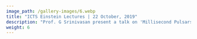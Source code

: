 ```yaml
---
image_path: /gallery-images/6.webp
title: "ICTS Einstein Lectures | 22 October, 2019"
description: "Prof. G Srinivasan present a talk on 'Millisecond Pulsars - The Born-again pulsars' at IIT Madras, conducted and coordinated by Horizon."
weight: 6
---
```

